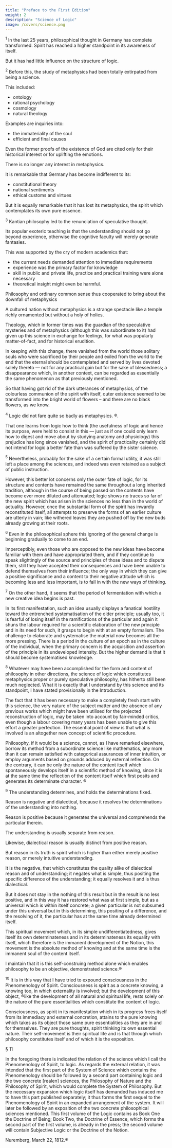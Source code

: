 ```yaml
---
title: "Preface to the First Edition"
weight: 2
description: "Science of Logic"
image: /covers/science.png
---
```



<!-- Highlighted text is Lenin's underlining. The ® access his annotations.

Preface to the First Edition -->
<sup>1</sup> In the last 25 years, philosophical thought in Germany has complete transformed. Spirit has reached a higher standpoint in its awareness of itself.

But it has had little influence on the structure of logic.


<sup>2</sup> Before this, the study of metaphysics had been totally extirpated from being a science. 

  <!-- from the ranks of the sciences.  -->

This included:
- ontology
- rational psychology
- cosmology
- natural theology

Examples are inquiries into:
- the immateriality of the soul
- efficient and final causes

Even the former proofs of the existence of God are cited only for their historical interest or for uplifting the emotions.

There is no longer any interest in metaphysics.

It is remarkable that Germany has become indifferent to its:
- constitutional theory
- national sentiments
- ethical customs and virtues

But it is equally remarkable that it has lost its metaphysics, the spirit which contemplates its own pure essence.

 <!-- is no longer a present reality in the life of the nation. -->

<sup>3</sup> Kantian philosophy led to the renunciation of speculative thought.

Its popular exoteric teaching is that the understanding should not go beyond experience, otherwise the cognitive faculty will merely generate fantasies. 

<!-- become a theoretical reason which by itself generates nothing but fantasies of the brain — this was a justification from a philosophical quarter for the   -->

This was supported by the cry of modern academics that:
- the current needs demanded attention to immediate requirements
- experience was the primary factor for knowledge
- skill in public and private life, practice and practical training were alone necessary
- theoretical insight might even be harmful. 

Philosophy and ordinary common sense thus cooperated to bring about the downfall of metaphysics

A cultured nation without metaphysics is a strange spectacle like a temple richly ornamented but without a holy of holies. 

Theology, which in former times was the guardian of the speculative mysteries and of metaphysics (although this was subordinate to it) had given up this science in exchange for feelings, for what was popularly matter-of-fact, and for historical erudition. 

In keeping with this change, there vanished from the world those solitary souls who were sacrificed by their people and exiled from the world to the end that the eternal should be contemplated and served by lives devoted solely thereto — not for any practical gain but for the sake of blessedness; a disappearance which, in another context, can be regarded as essentially the same phenomenon as that previously mentioned. 

So that having got rid of the dark utterances of metaphysics, of the colourless communion of the spirit with itself, outer existence seemed to be transformed into the bright world of flowers – and there are no black flowers, as we know.


<sup>4</sup> Logic did not fare quite so badly as metaphysics. ®. 

That one learns from logic how to think (the usefulness of logic and hence its purpose, were held to consist in this — just as if one could only learn how to digest and move about by studying anatomy and physiology) this prejudice has long since vanished, and the spirit of practicality certainly did not intend for logic a better fate than was suffered by the sister science.


<sup>5</sup> Nevertheless, probably for the sake of a certain formal utility, it was still left a place among the sciences, and indeed was even retained as a subject of public instruction. 

However, this better lot concerns only the outer fate of logic, for its structure and contents have remained the same throughout a long inherited tradition, although in the course of being passed on the contents have become ever more diluted and attenuated; logic shows no traces so far of the new spirit which has arisen in the sciences no less than in the world of actuality. However, once the substantial form of the spirit has inwardly reconstituted itself, all attempts to preserve the forms of an earlier culture are utterly in vain; like withered leaves they are pushed off by the new buds already growing at their roots.


<sup>6</sup> Even in the philosophical sphere this ignoring of the general change is beginning gradually to come to an end. 

Imperceptibly, even those who are opposed to the new ideas have become familiar with them and have appropriated them, and if they continue to speak slightingly of the source and principles of those ideas and to dispute them, still they have accepted their consequences and have been unable to defend themselves from their influence; the only way in which they can give a positive significance and a content to their negative attitude which is becoming less and less important, is to fall in with the new ways of thinking.


<sup>7</sup> On the other hand, it seems that the period of fermentation with which a new creative idea begins is past. 

In its first manifestation, such an idea usually displays a fanatical hostility toward the entrenched systematisation of the older principle; usually too, it is fearful of losing itself in the ramifications of the particular and again it shuns the labour required for a scientific elaboration of the new principle and in its need for such, it grasps to begin with at an empty formalism. The challenge to elaborate and systematise the material now becomes all the more pressing. There is a period in the culture of an epoch as in the culture of the individual, when the primary concern is the acquisition and assertion of the principle in its undeveloped intensity. But the higher demand is that it should become systematised knowledge.


<sup>8</sup> Whatever may have been accomplished for the form and content of philosophy in other directions, the science of logic which constitutes metaphysics proper or purely speculative philosophy, has hitherto still been much neglected. What it is exactly that I understand by this science and its standpoint, I have stated provisionally in the Introduction.

The fact that it has been necessary to make a completely fresh start with this science, the very nature of the subject matter and the absence of any previous works which might have been utilised for the projected reconstruction of logic, may be taken into account by fair-minded critics, even though a labour covering many years has been unable to give this effort a greater perfection. The essential point of view is that what is involved is an altogether new concept of scientific procedure.

Philosophy, if it would be a science, cannot, as I have remarked elsewhere, borrow its method from a subordinate science like mathematics, any more than it can remain satisfied with categorical assurances of inner intuition, or employ arguments based on grounds adduced by external reflection. On the contrary, it can be only the nature of the content itself which spontaneously develops itself in a scientific method of knowing, since it is at the same time the reflection of the content itself which first posits and generates its determinate character. ®


<sup>9</sup> The understanding determines, and holds the determinations fixed. 

Reason is negative and dialectical, because it resolves the determinations of the understanding into nothing. 

Reason is positive because it generates the universal and comprehends the particular therein.

The understanding is usually separate from reason.

Likewise, dialectical reason is usually distinct from positive reason. 

But reason in its truth is spirit which is higher than either merely positive reason, or merely intuitive understanding.

It is the negative, that which constitutes the quality alike of dialectical reason and of understanding; it negates what is simple, thus positing the specific difference of the understanding; it equally resolves it and is thus dialectical.

But it does not stay in the nothing of this result but in the result is no less positive, and in this way it has restored what was at first simple, but as a universal which is within itself concrete; a given particular is not subsumed under this universal but in this determining, this positing of a difference, and the resolving of it, the particular has at the same time already determined itself. 

This spiritual movement which, in its simple undifferentiatedness, gives itself its own determinateness and in its determinateness its equality with itself, which therefore is the immanent development of the Notion, this movement is the absolute method of knowing and at the same time is the immanent soul of the content itself.

I maintain that it is this self-construing method alone which enables philosophy to be an objective, demonstrated science.®

<sup>10</sup> It is in this way that I have tried to expound consciousness in the Phenomenology of Spirit. Consciousness is spirit as a concrete knowing, a knowing too, in which externality is involved; but the development of this object, ®like the development of all natural and spiritual life, rests solely on the nature of the pure essentialities which constitute the content of logic.

Consciousness, as spirit in its manifestation which in its progress frees itself from its immediacy and external concretion, attains to the pure knowing which takes as its object those same pure essentialities as they are in and for themselves. They are pure thoughts, spirit thinking its own essential nature. Their self-movement is their spiritual life and is that through which philosophy constitutes itself and of which it is the exposition.

§ 11

In the foregoing there is indicated the relation of the science which I call the Phenomenology of Spirit, to logic. As regards the external relation, it was intended that the first part of the System of Science which contains the Phenomenology should be followed by a second part containing logic and the two concrete [realen] sciences, the Philosophy of Nature and the Philosophy of Spirit, which would complete the System of Philosophy. But the necessary expansion which logic itself has demanded has induced me to have this part published separately; it thus forms the first sequel to the Phenomenology of Spirit in an expanded arrangement of the system. It will later be followed by an exposition of the two concrete philosophical sciences mentioned. This first volume of the Logic contains as Book One the Doctrine of Being; Book Two, the Doctrine of Essence, which forms the second part of the first volume, is already in the press; the second volume will contain Subjective Logic or the Doctrine of the Notion.

Nuremberg, March 22, 1812.®
